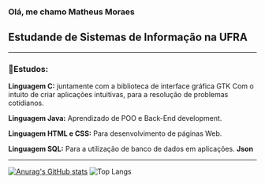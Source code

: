 ### Olá, me chamo Matheus Moraes
## Estudande de Sistemas de Informação na UFRA
---

### 📖Estudos:

  **Linguagem C:** juntamente com a biblioteca de interface gráfica GTK
Com o intuito de criar aplicações intuitivas, para a resolução de 
problemas cotidianos.

  **Linguagem Java:** Aprendizado de POO e Back-End development.

  **Linguagem HTML e CSS:** Para desenvolvimento de páginas Web.

  **Linguagem SQL:** Para a utilização de banco de dados em aplicações.
  **Json**

---
[![Anurag's GitHub stats](https://github-readme-stats.vercel.app/api?username=MatheusMoraes13&theme=dark&show_icons=true&title_color=ff1d0b&bg_color=171b22&border_color=3d444d)](https://github.com/anuraghazra/github-readme-stats)
![Top Langs](https://github-readme-stats.vercel.app/api/top-langs/?username=MatheusMoraes13&theme=dark&layout=compact&hide_progress=true&title_color=ff1d0b&bg_color=171b22&border_color=3d444d)
